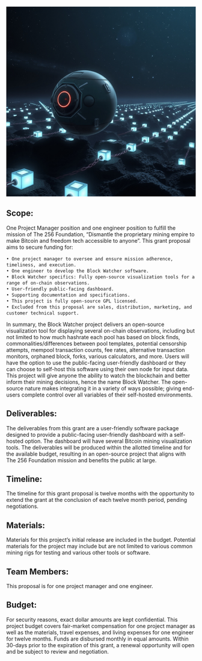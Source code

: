 <p align="center">
<img src="assets/Block-Watcher-Lander.jpg">
</p>

## Scope:
One Project Manager position and one engineer position to fulfill the mission of The 256 Foundation, “Dismantle the proprietary mining empire to make Bitcoin and freedom tech accessible to anyone”. This grant proposal aims to secure funding for:

    • One project manager to oversee and ensure mission adherence, timeliness, and execution. 
    • One engineer to develop the Block Watcher software.
    • Block Watcher specifics: Fully open-source visualization tools for a range of on-chain observations.     
    • User-friendly public-facing dashboard. 
    • Supporting documentation and specifications. 
    • This project is fully open-source GPL licensed.
    • Excluded from this proposal are sales, distribution, marketing, and customer technical support.

In summary, the Block Watcher project delivers an open-source visualization tool for displaying several on-chain observations, including but not limited to how much hashrate each pool has based on block finds, commonalities/differences between pool templates, potential censorship attempts, mempool transaction counts, fee rates, alternative transaction monitors, orphaned block, forks, various calculators, and more. Users will have the option to use the public-facing user-friendly dashboard or they can choose to self-host this software using their own node for input data. This project will give anyone the ability to watch the blockchain and better inform their mining decisions, hence the name Block Watcher. The open-source nature makes integrating it in a variety of ways possible; giving end-users complete control over all variables of their self-hosted environments. 

## Deliverables:
The deliverables from this grant are a user-friendly software package designed to provide a public-facing user-friendly dashboard with a self-hosted option. The dashboard will have several Bitcoin mining visualization tools. The deliverables will be produced within the allotted timeline and for the available budget, resulting in an open-source project that aligns with The 256 Foundation mission and benefits the public at large. 

## Timeline:
The timeline for this grant proposal is twelve months with the opportunity to extend the grant at the conclusion of each twelve month period, pending negotiations.

## Materials:
Materials for this project’s initial release are included in the budget. Potential materials for the project may include but are not limited to various common mining rigs for testing and various other tools or software.

## Team Members:
This proposal is for one project manager and one engineer. 

## Budget:
For security reasons, exact dollar amounts are kept confidential. This project budget covers fair-market compensation for one project manager as well as the materials, travel expenses, and living expenses for one engineer for twelve months. Funds are disbursed monthly in equal amounts. Within 30-days prior to the expiration of this grant, a renewal opportunity will open and be subject to review and negotiation.
